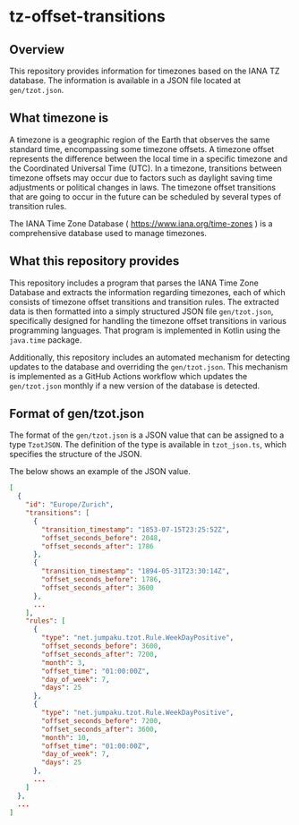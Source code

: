 # tz-offset-transitions

## Overview

This repository provides information for timezones based on the IANA TZ database.
The information is available in a JSON file located at `gen/tzot.json`.


## What timezone is

A timezone is a geographic region of the Earth that observes the same standard time, encompassing some timezone offsets.
A timezone offset represents the difference between the local time in a specific timezone and the Coordinated Universal Time (UTC).
In a timezone, transitions between timezone offsets may occur due to factors such as daylight saving time adjustments or political changes in laws.
The timezone offset transitions that are going to occur in the future can be scheduled by several types of transition rules.

The IANA Time Zone Database ( https://www.iana.org/time-zones ) is a comprehensive database used to manage timezones.


## What this repository provides

This repository includes a program that parses the IANA Time Zone Database and extracts the information regarding timezones, each of which consists of timezone offset transitions and transition rules.
The extracted data is then formatted into a simply structured JSON file `gen/tzot.json`, specifically designed for handling the timezone offset transitions in various programming languages.
That program is implemented in Kotlin using the `java.time` package.

Additionally, this repository includes an automated mechanism for detecting updates to the database and overriding the `gen/tzot.json`.
This mechanism is implemented as a GitHub Actions workflow which updates the `gen/tzot.json` monthly if a new version of the database is detected.


## Format of gen/tzot.json

The format of the `gen/tzot.json` is a JSON value that can be assigned to a type `TzotJSON`.
The definition of the type is available in `tzot_json.ts`, which specifies the structure of the JSON.

The below shows an example of the JSON value.

```json
[
  {
    "id": "Europe/Zurich",
    "transitions": [
      {
        "transition_timestamp": "1853-07-15T23:25:52Z",
        "offset_seconds_before": 2048,
        "offset_seconds_after": 1786
      },
      {
        "transition_timestamp": "1894-05-31T23:30:14Z",
        "offset_seconds_before": 1786,
        "offset_seconds_after": 3600
      },
      ...
    ],
    "rules": [
      {
        "type": "net.jumpaku.tzot.Rule.WeekDayPositive",
        "offset_seconds_before": 3600,
        "offset_seconds_after": 7200,
        "month": 3,
        "offset_time": "01:00:00Z",
        "day_of_week": 7,
        "days": 25
      },
      {
        "type": "net.jumpaku.tzot.Rule.WeekDayPositive",
        "offset_seconds_before": 7200,
        "offset_seconds_after": 3600,
        "month": 10,
        "offset_time": "01:00:00Z",
        "day_of_week": 7,
        "days": 25
      },
      ...
    ]
  },
  ...
]
```
